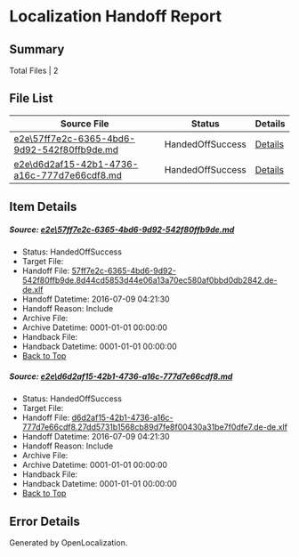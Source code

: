 # <a name='report-top'></a> Localization Handoff Report

## Summary
 Total Files | 2

## File List
 Source File | Status | Details 
 ----------- | ------ | ------- 
 [e2e\57ff7e2c-6365-4bd6-9d92-542f80ffb9de.md](https://github.com/OpenLocalizationTestOrg/oltest/blob/293e4c2be6342932186277344af9f6a165072e2a/e2e/57ff7e2c-6365-4bd6-9d92-542f80ffb9de.md) | HandedOffSuccess | [Details](#874aa99cdd4beb3de799047b948639344b54f6a87)
 [e2e\d6d2af15-42b1-4736-a16c-777d7e66cdf8.md](https://github.com/OpenLocalizationTestOrg/oltest/blob/293e4c2be6342932186277344af9f6a165072e2a/e2e/d6d2af15-42b1-4736-a16c-777d7e66cdf8.md) | HandedOffSuccess | [Details](#abed2bc8851c1d1fe0b7a586fcd62488b73fb1e613)

## Item Details
##### <a name='874aa99cdd4beb3de799047b948639344b54f6a87'></a> Source: [e2e\57ff7e2c-6365-4bd6-9d92-542f80ffb9de.md](https://github.com/OpenLocalizationTestOrg/oltest/blob/293e4c2be6342932186277344af9f6a165072e2a/e2e/57ff7e2c-6365-4bd6-9d92-542f80ffb9de.md)
* Status: HandedOffSuccess
* Target File: 
* Handoff File: [57ff7e2c-6365-4bd6-9d92-542f80ffb9de.8d44cd5853d44e06a13a70ec580af0bbd0db2842.de-de.xlf](https://github.com/OpenLocalizationTestOrg/olhandoff-e2e/blob/99a44680729fb7d0a129441c641f2baf77faf1ee/ol-handoff/OpenLocalizationTestOrg/oltest-dede-fly/ci/ht/57ff7e2c-6365-4bd6-9d92-542f80ffb9de.8d44cd5853d44e06a13a70ec580af0bbd0db2842.de-de.xlf)
* Handoff Datetime: 2016-07-09 04:21:30
* Handoff Reason: Include
* Archive File: 
* Archive Datetime: 0001-01-01 00:00:00
* Handback File: 
* Handback Datetime: 0001-01-01 00:00:00
* [Back to Top](#report-top)

##### <a name='abed2bc8851c1d1fe0b7a586fcd62488b73fb1e613'></a> Source: [e2e\d6d2af15-42b1-4736-a16c-777d7e66cdf8.md](https://github.com/OpenLocalizationTestOrg/oltest/blob/293e4c2be6342932186277344af9f6a165072e2a/e2e/d6d2af15-42b1-4736-a16c-777d7e66cdf8.md)
* Status: HandedOffSuccess
* Target File: 
* Handoff File: [d6d2af15-42b1-4736-a16c-777d7e66cdf8.27dd5731b1568cb89d7fe8f00430a31be7f0dfe7.de-de.xlf](https://github.com/OpenLocalizationTestOrg/olhandoff-e2e/blob/99a44680729fb7d0a129441c641f2baf77faf1ee/ol-handoff/OpenLocalizationTestOrg/oltest-dede-fly/ci/ht/d6d2af15-42b1-4736-a16c-777d7e66cdf8.27dd5731b1568cb89d7fe8f00430a31be7f0dfe7.de-de.xlf)
* Handoff Datetime: 2016-07-09 04:21:30
* Handoff Reason: Include
* Archive File: 
* Archive Datetime: 0001-01-01 00:00:00
* Handback File: 
* Handback Datetime: 0001-01-01 00:00:00
* [Back to Top](#report-top)


## Error Details

Generated by OpenLocalization.
